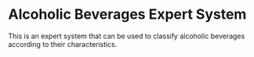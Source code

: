 # Alcoholic Beverages Expert System
This is an expert system that can be used to classify alcoholic beverages according to their characteristics.

